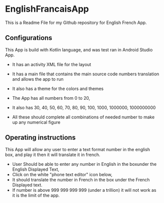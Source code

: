 # EnglishFrancaisApp
This is a Readme File for my Github repository for English French App. 


## Configurations

This App is build with Kotlin language, and was test ran in Android Studio App. 

* It has an activity XML file for the layout 

* It has a main file that contains the main source code numbers translation and allows the app to run

* It also has a theme for the colors and themes 

* The App has all numbers from 0 to 20, 

* It also has 30, 40, 50, 60, 70, 80, 90, 100, 1000, 1000000, 1000000000

* All these should complete all combinations of needed number to make up any numerical figure



## Operating instructions

This App will allow any user to enter a text format number in the english box, and play it then it will translate it in french. 


* User Should be able to enter any number in English in the boxunder the English Displayed Text, 
* Click on the white "phone text editor" icon below,
* It should translate the number in French in the box under the French Displayed text. 
* If number is above 999 999 999 999 (under a trillion) it will not work as it is the limit of the app. 
	
